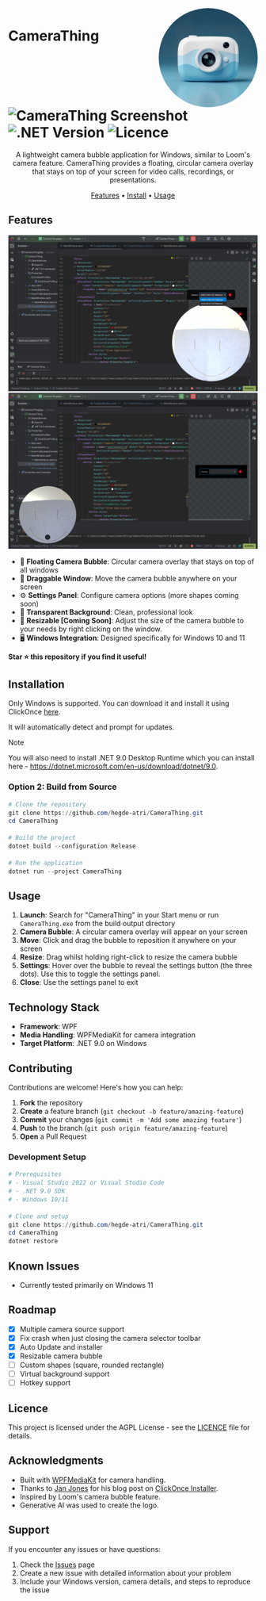﻿<img src="./media/CameraThing.png" alt="CameraThing Logo" width="200" align="right" style="border-radius: 50%;"/>

# CameraThing ![CameraThing Screenshot](https://img.shields.io/badge/Platform-Windows-blue) ![.NET Version](https://img.shields.io/badge/.NET-9.0-purple) ![Licence](https://img.shields.io/badge/license-AGPL--v3-green)

<p align="center">A lightweight camera bubble application for Windows, similar to Loom's camera feature. CameraThing provides a floating, circular camera overlay that stays on top of your screen for video calls, recordings, or presentations.</p>
<p align="center">
  <a href="#features">Features</a> •
  <a href="#installation">Install</a> •
  <a href="#usage">Usage</a>
</p>





## Features

![Preview 1](./media/preview1.png)
![Preview 2](./media/preview2.png)

- 🎥 **Floating Camera Bubble**: Circular camera overlay that stays on top of all windows
- 🔄 **Draggable Window**: Move the camera bubble anywhere on your screen
- ⚙️ **Settings Panel**: Configure camera options (more shapes coming soon)
- 🎯 **Transparent Background**: Clean, professional look
- 📐 **Resizable [Coming Soon]**: Adjust the size of the camera bubble to your needs by right clicking on the window.
- 🖥️ **Windows Integration**: Designed specifically for Windows 10 and 11

**Star ⭐ this repository if you find it useful!**

## Installation

Only Windows is supported. You can download it and install it using ClickOnce [here](https://hegde-atri.github.io/CameraThing/CameraThing.application).

It will automatically detect and prompt for updates.


> [!NOTE]
> You will also need to install .NET 9.0 Desktop Runtime which you can install here - https://dotnet.microsoft.com/en-us/download/dotnet/9.0. 

### Option 2: Build from Source

```powershell
# Clone the repository
git clone https://github.com/hegde-atri/CameraThing.git
cd CameraThing

# Build the project
dotnet build --configuration Release

# Run the application
dotnet run --project CameraThing
```

## Usage

1. **Launch**: Search for "CameraThing" in your Start menu or run `CameraThing.exe` from the build output directory
2. **Camera Bubble**: A circular camera overlay will appear on your screen
3. **Move**: Click and drag the bubble to reposition it anywhere on your screen
4. **Resize**: Drag whilst holding right-click to resize the camera bubble
5. **Settings**: Hover over the bubble to reveal the settings button (the three dots). Use this to toggle the settings panel.
6. **Close**: Use the settings panel to exit

## Technology Stack

- **Framework**: WPF
- **Media Handling**: WPFMediaKit for camera integration
- **Target Platform**: .NET 9.0 on Windows

## Contributing

Contributions are welcome! Here's how you can help:

1. **Fork** the repository
2. **Create** a feature branch (`git checkout -b feature/amazing-feature`)
3. **Commit** your changes (`git commit -m 'Add some amazing feature'`)
4. **Push** to the branch (`git push origin feature/amazing-feature`)
5. **Open** a Pull Request

### Development Setup

```powershell
# Prerequisites
# - Visual Studio 2022 or Visual Studio Code
# - .NET 9.0 SDK
# - Windows 10/11

# Clone and setup
git clone https://github.com/hegde-atri/CameraThing.git
cd CameraThing
dotnet restore
```

## Known Issues

- Currently tested primarily on Windows 11

## Roadmap

- [X] Multiple camera source support
- [X] Fix crash when just closing the camera selector toolbar
- [X] Auto Update and installer
- [X] Resizable camera bubble
- [ ] Custom shapes (square, rounded rectangle)
- [ ] Virtual background support
- [ ] Hotkey support

## Licence

This project is licensed under the AGPL License - see the [LICENCE](LICENCE) file for details.

## Acknowledgments

- Built with [WPFMediaKit](https://github.com/jerometerry/wpfmediakit) for camera handling.
- Thanks to [Jan Jones](https://github.com/jjonescz) for his blog post on [ClickOnce Installer](https://janjones.me/posts/clickonce-installer-build-publish-github/).
- Inspired by Loom's camera bubble feature.
- Generative AI was used to create the logo.

## Support

If you encounter any issues or have questions:

1. Check the [Issues](https://github.com/hegde-atri/CameraThing/issues) page
2. Create a new issue with detailed information about your problem
3. Include your Windows version, camera details, and steps to reproduce the issue
